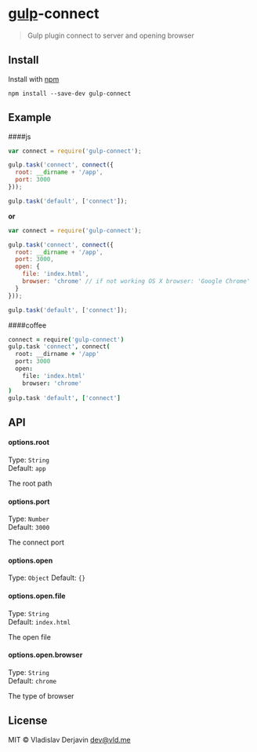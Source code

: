 # [gulp](https://github.com/wearefractal/gulp)-connect

> Gulp plugin connect to server and opening browser

## Install

Install with [npm](https://npmjs.org/package/gulp-mocha)

```
npm install --save-dev gulp-connect
```


## Example

####js
```js
var connect = require('gulp-connect');

gulp.task('connect', connect({
  root: __dirname + '/app',
  port: 3000
}));

gulp.task('default', ['connect']);
```

**or**

```js
var connect = require('gulp-connect');

gulp.task('connect', connect({
  root: __dirname + '/app',
  port: 3000,
  open: {
    file: 'index.html',
    browser: 'chrome' // if not working OS X browser: 'Google Chrome'
  }
}));

gulp.task('default', ['connect']);
```


####coffee
```coffee
connect = require('gulp-connect')
gulp.task 'connect', connect(
  root: __dirname + '/app'
  port: 3000
  open:
    file: 'index.html'
    browser: 'chrome'
)
gulp.task 'default', ['connect']
```


## API

#### options.root

Type: `String`  
Default: `app`

The root path

#### options.port

Type: `Number`  
Default: `3000`

The connect port

#### options.open

Type: `Object`
Default: `{}`

#### options.open.file

Type: `String`  
Default: `index.html`

The open file

#### options.open.browser

Type: `String`  
Default: `chrome`

The type of browser


## License

MIT © Vladislav Derjavin <dev@vld.me>
